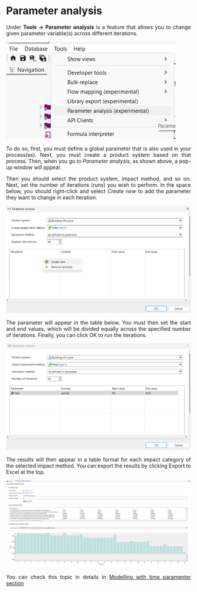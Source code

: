 <div style="text-align: justify;">

# Parameter analysis

Under **Tools → Parameter analysis** is a feature that allows you to change given parameter variable(s) across different iterations.

![](../media/parameter_analysis.png)

To do so, first, you must define a global parameter that is also used in your process(es). Next, you must create a product system based on that process. Then, when you go to *Parameter analysis*, as shown above, a pop-up window will appear. 

Then you should select the product system, impact method, and so on. Next, set the number of iterations (runs) you wish to perform. In the space below, you should right-click and select *Create new* to add the parameter they want to change in each iteration.

![](../media/parameter_analysis_2.png)

The parameter will appear in the table below. You must then set the start and end values, which will be divided equally across the specified number of iterations. Finally, you can click OK to run the iterations.

![](../media/parameter_analysis_3.png)

The results will then appear in a table format for each impact category of the selected impact method. You can export the results by clicking Export to Excel at the top.

![](../media/parameter_analysis_4.png)

You can check this topic in details in [Modelling with time paramenter section](../advanced_top/time.md)


</div>